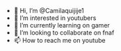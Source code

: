 - 👋 Hi, I’m @Camilaquijije1
- 👀 I’m interested in youtubers
- 🌱 I’m currently learning on gamer
- 💞️ I’m looking to collaborate on fnaf
- 📫 How to reach me on youtube

<!---
Camilaquijije1/Camilaquijije1 is a ✨ special ✨ repository because its `README.md` (this file) appears on your GitHub profile.
You can click the Preview link to take a look at your changes.
--->
